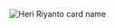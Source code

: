 ![Heri Riyanto card name](https://cardivo.vercel.app/api?name=Heri%20Riyanto&description=Hi,%20i%27m%20a%20front%20end%20web%20developer%20Nice%20to%20meet%20you%20%&image=https://avatars.githubusercontent.com/u/170798549?v=4&backgroundColor=%23ecf0f1&instagram=heri.riynt&linkedin=Heri%20Riyanto&github=auryncode&pattern=topography&colorPattern=%236f851c&disableAnimation=true)
